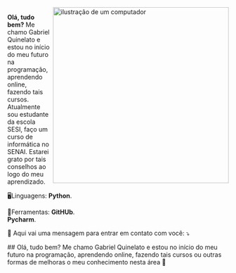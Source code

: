 <img src="https://raw.githubusercontent.com/MicaelliMedeiros/micaellimedeiros/master/image/computer-illustration.png" alt="ilustração de um computador" min-width="400px" max-width="400px" width="400px" align="right">

<p align="left"> 
  <strong>Olá, tudo bem?</strong>
	Me chamo Gabriel Quinelato e estou no início do meu futuro na programação, aprendendo online, fazendo tais cursos. Atualmente sou estudante da escola SESI, faço um curso de informática no SENAI. Estarei grato por tais conselhos ao logo do meu aprendizado.
</p>

<p align="left">
   🖥️Linguagens: <strong>Python</strong>.<br>
</p>

<p align="left">
   🎒Ferramentas: <strong>GitHUb</strong>.<br>
    	 	   <strong>Pycharm</strong>.<br>
</p>

<p align="left">
  💌 Aqui vai uma mensagem para entrar em contato com você: ⤵️
</p>
## Olá, tudo bem?
Me chamo Gabriel Quinelato e estou no início do meu futuro na programação, aprendendo online, fazendo tais cursos ou outras formas de melhoras o meu conhecimento nesta área 👋
